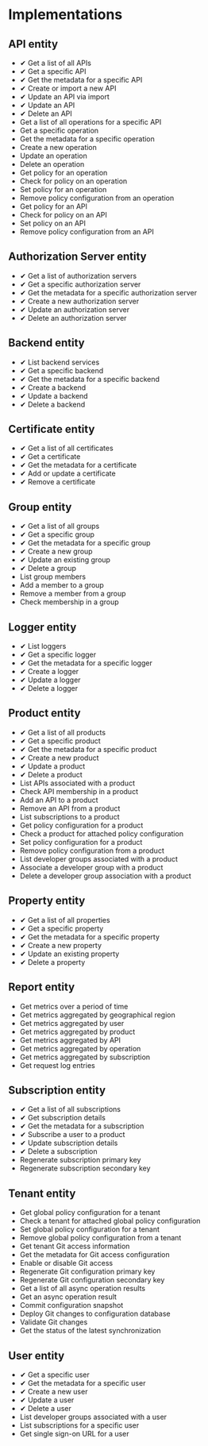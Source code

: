 # Implementations

## API entity

* ✔ Get a list of all APIs
* ✔ Get a specific API
* ✔ Get the metadata for a specific API
* ✔ Create or import a new API
* ✔ Update an API via import
* ✔ Update an API
* ✔ Delete an API
* Get a list of all operations for a specific API
* Get a specific operation
* Get the metadata for a specific operation
* Create a new operation
* Update an operation
* Delete an operation
* Get policy for an operation
* Check for policy on an operation
* Set policy for an operation
* Remove policy configuration from an operation
* Get policy for an API
* Check for policy on an API
* Set policy on an API
* Remove policy configuration from an API

## Authorization ​Server entity

* ✔ Get a list of authorization servers
* ✔ Get a specific authorization server
* ✔ Get the metadata for a specific authorization server
* ✔ Create a new authorization server
* ✔ Update an authorization server
* ✔ Delete an authorization server

## Backend entity

* ✔ List backend services
* ✔ Get a specific backend
* ✔ Get the metadata for a specific backend
* ✔ Create a backend
* ✔ Update a backend
* ✔ Delete a backend

## Certificate entity

* ✔ Get a list of all certificates
* ✔ Get a certificate
* ✔ Get the metadata for a certificate
* ✔ Add or update a certificate
* ✔ Remove a certificate

## Group entity

* ✔ Get a list of all groups
* ✔ Get a specific group
* ✔ Get the metadata for a specific group
* ✔ Create a new group
* ✔ Update an existing group
* ✔ Delete a group
* List group members
* Add a member to a group
* Remove a member from a group
* Check membership in a group

## Logger entity

* ✔ List loggers
* ✔ Get a specific logger
* ✔ Get the metadata for a specific logger
* ✔ Create a logger
* ✔ Update a logger
* ✔ Delete a logger

## Product entity

* ✔ Get a list of all products
* ✔ Get a specific product
* ✔ Get the metadata for a specific product
* ✔ Create a new product
* ✔ Update a product
* ✔ Delete a product
* List APIs associated with a product
* Check API membership in a product
* Add an API to a product
* Remove an API from a product
* List subscriptions to a product
* Get policy configuration for a product
* Check a product for attached policy configuration
* Set policy configuration for a product
* Remove policy configuration from a product
* List developer groups associated with a product
* Associate a developer group with a product
* Delete a developer group association with a product

## Property ​entity

* ✔ Get a list of all properties
* ✔ Get a specific property
* ✔ Get the metadata for a specific property
* ✔ Create a new property
* ✔ Update an existing property
* ✔ Delete a property

## Report entity

* Get metrics over a period of time
* Get metrics aggregated by geographical region
* Get metrics aggregated by user
* Get metrics aggregated by product
* Get metrics aggregated by API
* Get metrics aggregated by operation
* Get metrics aggregated by subscription
* Get request log entries

## Subscription entity

* ✔ Get a list of all subscriptions
* ✔ Get subscription details
* ✔ Get the metadata for a subscription
* ✔ Subscribe a user to a product
* ✔ Update subscription details
* ✔ Delete a subscription
* Regenerate subscription primary key
* Regenerate subscription secondary key

## Tenant entity

* Get global policy configuration for a tenant
* Check a tenant for attached global policy configuration
* Set global policy configuration for a tenant
* Remove global policy configuration from a tenant
* Get tenant Git access information
* Get the metadata for Git access configuration
* Enable or disable Git access
* Regenerate Git configuration primary key
* Regenerate Git configuration secondary key
* Get a list of all async operation results
* Get an async operation result
* Commit configuration snapshot
* Deploy Git changes to configuration database
* Validate Git changes
* Get the status of the latest synchronization

## User entity

* ✔ Get a specific user
* ✔ Get the metadata for a specific user
* ✔ Create a new user
* ✔ Update a user
* ✔ Delete a user
* List developer groups associated with a user
* List subscriptions for a specific user
* Get single sign-on URL for a user